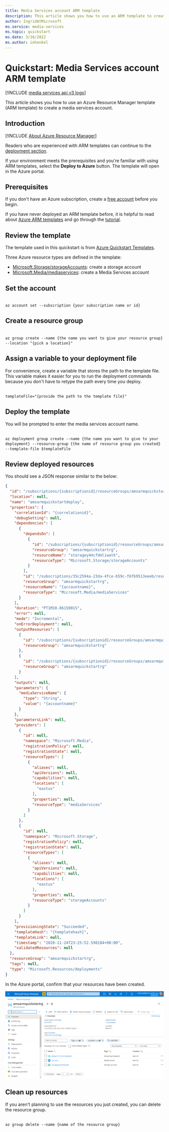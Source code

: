 ```yaml
---
title: Media Services account ARM template
description: This article shows you how to use an ARM template to create a media services account.
author: IngridAtMicrosoft
ms.service: media-services
ms.topic: quickstart
ms.date: 3/16/2022
ms.author: inhenkel
---
```


# Quickstart: Media Services account ARM template

[!INCLUDE [media services api v3 logo](./includes/v3-hr.md)]

This article shows you how to use an Azure Resource Manager template (ARM template) to create a media services account.

## Introduction

[!INCLUDE [About Azure Resource Manager](./includes/resource-manager-quickstart-introduction.md)]

Readers who are experienced with ARM templates can continue to the [deployment section](#deploy-the-template).

If your environment meets the prerequisites and you're familiar with using ARM templates, select the **Deploy to Azure** button. The template will open in the Azure portal.

<!--
[![Deploy to Azure](../../media/template-deployments/deploy-to-azure.svg)](https://portal.azure.com/#create/Microsoft.Template/uri/https%3A%2F%2Fraw.githubusercontent.com%2FAzure%2Fazure-quickstart-templates%2Fmaster%2Fquickstarts%2Fmicrosoft.media%2Fmedia-services-create%2Fazuredeploy.json)
-->

## Prerequisites

If you don't have an Azure subscription, create a [free account](https://azure.microsoft.com/free/?WT.mc_id=A261C142F) before you begin.

If you have never deployed an ARM template before, it is helpful to read about [Azure ARM templates](https://docs.microsoft.com/azure-resource-manager/templates/index.yml) and go through the [tutorial](https://docs.microsoft.com/azure-resource-manager/templates/template-tutorial-create-first-template.md?tabs=azure-powershell).

## Review the template

The template used in this quickstart is from [Azure Quickstart Templates](https://azure.microsoft.com/resources/templates/media-services-create/).

<!--
The syntax for the JSON code fence is:

:::code language="json" source="~/../quickstart-templates/quickstarts/microsoft.media/media-services-create/azuredeploy.json":::
-->

Three Azure resource types are defined in the template:

- [Microsoft.Storage/storageAccounts](/azure/templates/microsoft.storage/storageaccounts): create a storage account
- [Microsoft.Media/mediaservices](/azure/templates/microsoft.media/mediaservices): create a Media Services account

## Set the account

```cloudshell-bash

az account set --subscription {your subscription name or id}

```

## Create a resource group

```cloudshell-bash

az group create --name {the name you want to give your resource group} --location "{pick a location}"

```

## Assign a variable to your deployment file

For convenience, create a variable that stores the path to the template file. This variable makes it easier for you to run the deployment commands because you don't have to retype the path every time you deploy.

```cloudshell-bash

templateFile="{provide the path to the template file}"

```

## Deploy the template

You will be prompted to enter the media services account name.

```cloudshell-bash

az deployment group create --name {the name you want to give to your deployment} --resource-group {the name of resource group you created} --template-file $templateFile

```

## Review deployed resources

You should see a JSON response similar to the below:

```json
{
  "id": "/subscriptions/{subscriptionid}/resourceGroups/amsarmquickstartrg/providers/Microsoft.Resources/deployments/amsarmquickstartdeploy",
  "location": null,
  "name": "amsarmquickstartdeploy",
  "properties": {
    "correlationId": "{correlationid}",
    "debugSetting": null,
    "dependencies": [
      {
        "dependsOn": [
          {
            "id": "/subscriptions/{subscriptionid}/resourceGroups/amsarmquickstartrg/providers/Microsoft.Storage/storageAccounts/storagey44cfdmliwatk",
            "resourceGroup": "amsarmquickstartrg",
            "resourceName": "storagey44cfdmliwatk",
            "resourceType": "Microsoft.Storage/storageAccounts"
          }
        ],
        "id": "/subscriptions/35c2594a-23da-4fce-b59c-f6fb9513eeeb/resourceGroups/amsarmquickstartrg/providers/Microsoft.Media/mediaServices/{accountname}",
        "resourceGroup": "amsarmquickstartrg",
        "resourceName": "{accountname}",
        "resourceType": "Microsoft.Media/mediaServices"
      }
    ],
    "duration": "PT1M10.8615001S",
    "error": null,
    "mode": "Incremental",
    "onErrorDeployment": null,
    "outputResources": [
      {
        "id": "/subscriptions/{subscriptionid}/resourceGroups/amsarmquickstartrg/providers/Microsoft.Media/mediaServices/{accountname}",
        "resourceGroup": "amsarmquickstartrg"
      },
      {
        "id": "/subscriptions/{subscriptionid}/resourceGroups/amsarmquickstartrg/providers/Microsoft.Storage/storageAccounts/storagey44cfdmliwatk",
        "resourceGroup": "amsarmquickstartrg"
      }
    ],
    "outputs": null,
    "parameters": {
      "mediaServiceName": {
        "type": "String",
        "value": "{accountname}"
      }
    },
    "parametersLink": null,
    "providers": [
      {
        "id": null,
        "namespace": "Microsoft.Media",
        "registrationPolicy": null,
        "registrationState": null,
        "resourceTypes": [
          {
            "aliases": null,
            "apiVersions": null,
            "capabilities": null,
            "locations": [
              "eastus"
            ],
            "properties": null,
            "resourceType": "mediaServices"
          }
        ]
      },
      {
        "id": null,
        "namespace": "Microsoft.Storage",
        "registrationPolicy": null,
        "registrationState": null,
        "resourceTypes": [
          {
            "aliases": null,
            "apiVersions": null,
            "capabilities": null,
            "locations": [
              "eastus"
            ],
            "properties": null,
            "resourceType": "storageAccounts"
          }
        ]
      }
    ],
    "provisioningState": "Succeeded",
    "templateHash": "{templatehash}",
    "templateLink": null,
    "timestamp": "2020-11-24T23:25:52.598184+00:00",
    "validatedResources": null
  },
  "resourceGroup": "amsarmquickstartrg",
  "tags": null,
  "type": "Microsoft.Resources/deployments"
}

```

In the Azure portal, confirm that your resources have been created.

![quickstart resources created](./media/media-services-arm-template-quickstart/quickstart-arm-template-resources.png)

## Clean up resources

If you aren't planning to use the resources you just created, you can delete the resource group.

```cloudshell-bash

az group delete --name {name of the resource group}

```
